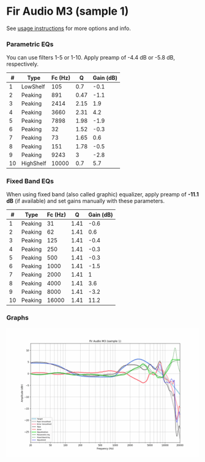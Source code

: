 # Fir Audio M3 (sample 1)
See [usage instructions](https://github.com/jaakkopasanen/AutoEq#usage) for more options and info.

### Parametric EQs
You can use filters 1-5 or 1-10. Apply preamp of -4.4 dB or -5.8 dB, respectively.

|   # | Type      |   Fc (Hz) |    Q |   Gain (dB) |
|-----|-----------|-----------|------|-------------|
|   1 | LowShelf  |       105 | 0.7  |        -0.1 |
|   2 | Peaking   |       891 | 0.47 |        -1.1 |
|   3 | Peaking   |      2414 | 2.15 |         1.9 |
|   4 | Peaking   |      3660 | 2.31 |         4.2 |
|   5 | Peaking   |      7898 | 1.98 |        -1.9 |
|   6 | Peaking   |        32 | 1.52 |        -0.3 |
|   7 | Peaking   |        73 | 1.65 |         0.6 |
|   8 | Peaking   |       151 | 1.78 |        -0.5 |
|   9 | Peaking   |      9243 | 3    |        -2.8 |
|  10 | HighShelf |     10000 | 0.7  |         5.7 |

### Fixed Band EQs
When using fixed band (also called graphic) equalizer, apply preamp of **-11.1 dB** (if available) and set gains manually with these parameters.

|   # | Type    |   Fc (Hz) |    Q |   Gain (dB) |
|-----|---------|-----------|------|-------------|
|   1 | Peaking |        31 | 1.41 |        -0.6 |
|   2 | Peaking |        62 | 1.41 |         0.6 |
|   3 | Peaking |       125 | 1.41 |        -0.4 |
|   4 | Peaking |       250 | 1.41 |        -0.3 |
|   5 | Peaking |       500 | 1.41 |        -0.3 |
|   6 | Peaking |      1000 | 1.41 |        -1.5 |
|   7 | Peaking |      2000 | 1.41 |         1   |
|   8 | Peaking |      4000 | 1.41 |         3.6 |
|   9 | Peaking |      8000 | 1.41 |        -3.2 |
|  10 | Peaking |     16000 | 1.41 |        11.2 |

### Graphs
![](./Fir%20Audio%20M3%20(sample%201).png)
